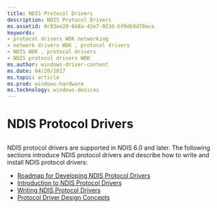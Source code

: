 ```yaml
---
title: NDIS Protocol Drivers
description: NDIS Protocol Drivers
ms.assetid: 0c93ee20-6b8a-42e7-9236-bf0db9d70aca
keywords:
- protocol drivers WDK networking
- network drivers WDK , protocol drivers
- NDIS WDK , protocol drivers
- NDIS protocol drivers WDK
ms.author: windows-driver-content
ms.date: 04/20/2017
ms.topic: article
ms.prod: windows-hardware
ms.technology: windows-devices
---
```


# NDIS Protocol Drivers


## <a href="" id="ddk-ndis-protocol-drivers-ng"></a>


NDIS protocol drivers are supported in NDIS 6.0 and later. The following sections introduce NDIS protocol drivers and describe how to write and install NDIS protocol drivers:

-   [Roadmap for Developing NDIS Protocol Drivers](roadmap-for-developing-ndis-protocol-drivers.md)
-   [Introduction to NDIS Protocol Drivers](introduction-to-ndis-protocol-drivers.md)
-   [Writing NDIS Protocol Drivers](writing-ndis-protocol-drivers.md)
-   [Protocol Driver Design Concepts](protocol-driver-design-concepts.md)

 

 





